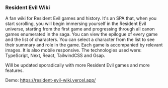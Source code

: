 ### Resident Evil Wiki
A fan wiki for Resident Evil games and history. It's an SPA that, when you start scrolling, you will begin immersing yourself in the Resident Evil universe, starting from the first game and progressing through all canon games enumerated in the saga. You can view the epilogue of every game and the list of characters. You can select a character from the list to see their summary and role in the game. Each game is accompanied by relevant images. It is also mobile responsive. The technologies used were: TypeScript, Next, React, TailwindCSS and Gsap.

Will be updated sporadically with more Resident Evil games and more features.

Demo: https://resident-evil-wiki.vercel.app/
